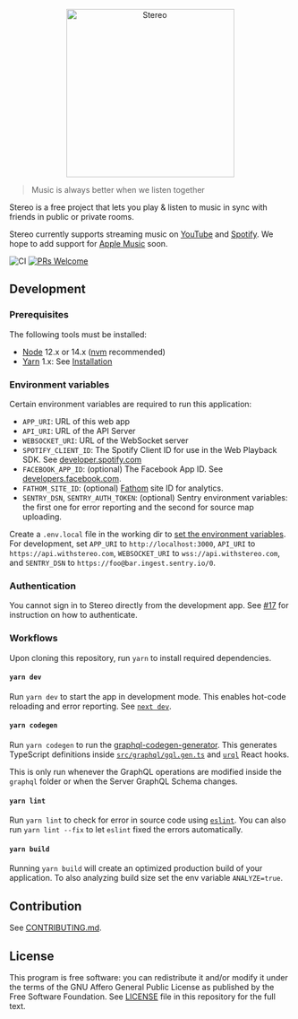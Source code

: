 <p align="center">
  <a href="https://withstereo.com">
    <img alt="Stereo" src="https://withstereo.com/images/banner.png" height="300px">
  </a>
</p>

> Music is always better when we listen together

Stereo is a free project that lets you play & listen to music in sync with friends in public or private rooms.

Stereo currently supports streaming music on [YouTube](https://www.youtube.com/) and [Spotify](https://www.spotify.com/). We hope to add support for [Apple Music](https://www.apple.com/apple-music/) soon.

![CI](https://github.com/hoangvvo/stereo-web/workflows/CI/badge.svg)
[![PRs Welcome](https://badgen.net/badge/PRs/welcome/ff5252)](/CONTRIBUTING.md)

## Development

### Prerequisites

The following tools must be installed:

- [Node](https://nodejs.org/) 12.x or 14.x ([nvm](https://github.com/nvm-sh/nvm) recommended)
- [Yarn](https://yarnpkg.com/) 1.x: See [Installation](https://classic.yarnpkg.com/en/docs/install)

### Environment variables

Certain environment variables are required to run this application:

- `APP_URI`: URL of this web app
- `API_URI`: URL of the API Server
- `WEBSOCKET_URI`: URL of the WebSocket server
- `SPOTIFY_CLIENT_ID`: The Spotify Client ID for use in the Web Playback SDK. See [developer.spotify.com](https://developer.spotify.com/)
- `FACEBOOK_APP_ID`: (optional) The Facebook App ID. See [developers.facebook.com](https://developers.facebook.com/).
- `FATHOM_SITE_ID`: (optional) [Fathom](https://usefathom.com/) site ID for analytics.
- `SENTRY_DSN`, `SENTRY_AUTH_TOKEN`: (optional) Sentry environment variables: the first one for error reporting and the second for source map uploading.

Create a `.env.local` file in the working dir to [set the environment variables](https://nextjs.org/docs/basic-features/environment-variables#loading-environment-variables). For development, set `APP_URI` to `http://localhost:3000`, `API_URI` to `https://api.withstereo.com`, `WEBSOCKET_URI` to `wss://api.withstereo.com`, and `SENTRY_DSN` to `https://foo@bar.ingest.sentry.io/0`.

### Authentication

You cannot sign in to Stereo directly from the development app. See [#17](https://github.com/hoangvvo/stereo-web/issues/17) for instruction on how to authenticate.

### Workflows

Upon cloning this repository, run `yarn` to install required dependencies.

#### `yarn dev`

Run `yarn dev` to start the app in development mode. This enables hot-code reloading and error reporting. See [`next dev`](https://nextjs.org/docs/api-reference/cli#development).

#### `yarn codegen`

Run `yarn codegen` to run the [graphql-codegen-generator](https://github.com/dotansimha/graphql-code-generator). This generates TypeScript definitions inside [`src/graphql/gql.gen.ts`](src/graphql/gql.gen.ts) and [`urql`](https://github.com/FormidableLabs/urql) React hooks.

This is only run whenever the GraphQL operations are modified inside the `graphql` folder or when the Server GraphQL Schema changes.

#### `yarn lint`

Run `yarn lint` to check for error in source code using [`eslint`](https://github.com/eslint/eslint). You can also run `yarn lint --fix` to let `eslint` fixed the errors automatically.

#### `yarn build`

Running `yarn build` will create an optimized production build of your application. To also analyzing build size set the env variable `ANALYZE=true`.

## Contribution

See [CONTRIBUTING.md](CONTRIBUTING.md).

## License

This program is free software: you can redistribute it and/or modify it under the terms of the GNU Affero General Public License as published by the Free Software Foundation. See [LICENSE](LICENSE) file in this repository for the full text.
